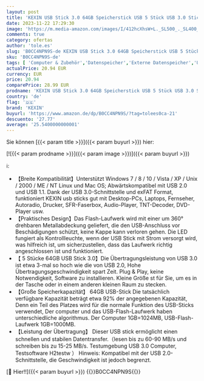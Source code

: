 ```yaml
---
layout: post
title: 'KEXIN USB Stick 3.0 64GB Speicherstick USB 5 Stück USB 3.0 Stick Datanstick 64 GB USB-Flash-Laufwerk High Speed USB Flash Drive Memory Stick Mehrfarbig 5er Pack USB Stick Set'
date: 2023-11-22 17:29:30
image: 'https://m.media-amazon.com/images/I/412hcXhsW+L._SL500_._SL400_.jpg'
comments: true
category: ofertas
author: 'tole.es'
slug: 'B0CC4NPN9S-de KEXIN USB Stick 3.0 64GB Speicherstick USB 5 Stück USB 3.0...'
sku: 'B0CC4NPN9S-de'
tags: [ 'Computer & Zubehör','Datenspeicher','Externe Datenspeicher','USB-Sticks','kexin','🇩🇪', ]
actualPrice: 20.94 EUR
currency: EUR
price: 20.94
comparePrice: 28.99 EUR
prodname: 'KEXIN USB Stick 3.0 64GB Speicherstick USB 5 Stück USB 3.0 Stick Datanstick 64 GB USB-Flash-Laufwerk High Speed USB Flash Drive Memory Stick Mehrfarbig 5er Pack USB Stick Set'
country: 'de'
flag: '🇩🇪'
brand: 'KEXIN'
buyurl: 'https://www.amazon.de/dp/B0CC4NPN9S/?tag=tolees0ca-21'
descuento: '27.77'
average: '25.5400000000001'
---
```


Sie können [{{< param title >}}]({{< param buyurl >}}) hier:

[![{{< param prodname >}}]({{< param image >}})]({{< param buyurl >}})

ℹ️:

- 【Breite Kompatibilität】Unterstützt Windows 7 / 8 / 10 / Vista / XP / Unix / 2000 / ME / NT Linux und Mac OS; Abwärtskompatibel mit USB 2.0 und USB 1.1. Dank der USB 3.0-Schnittstelle und exFAT Format, funktioniert KEXIN usb sticks gut mit Desktop-PCs, Laptops, Fernseher, Autoradio, Drucker, SFR-Faserbox, Audio-Player, TNT-Decoder, DVD-Player usw.
- 【Praktisches Design】Das Flash-Laufwerk wird mit einer um 360° drehbaren Metallabdeckung geliefert, die den USB-Anschluss vor Beschädigungen schützt, keine Kappe kann verloren gehen. Die LED fungiert als Kontrollleuchte, wenn der USB Stick mit Strom versorgt wird, was hilfreich ist, um sicherzustellen, dass das Laufwerk richtig angeschlossen ist und funktioniert.
- 【 5 Stücke 64GB USB Stick 3.0】Die Übertragungsleistung von USB 3.0 ist etwa 3-mal so hoch wie die von USB 2.0, Hohe Übertragungsgeschwindigkeit spart Zeit. Plug & Play, keine Notwendigkeit, Software zu installieren. Kleine Größe st für Sie, um es in der Tasche oder in einem anderen kleinen Raum zu stecken.
- 【Große Speicherkapazität】 64GB USB-Stick Die tatsächlich verfügbare Kapazität beträgt etwa 92% der angegebenen Kapazität, Denn ein Teil des Platzes wird für die normale Funktion des USB-Sticks verwendet, Der computer und das USB-Flash-Laufwerk haben unterschiedliche algorithmus. Der Computer 1GB=1024MB, USB-Flash-Laufwerk 1GB=1000MB.
- 【Leistung der Übertragung】 Dieser USB stick ermöglicht einen schnellen und stabilen Datentransfer.（lesen bis zu 60-90 MB/s und schreiben bis zu 15-25 MB/s. Testumgebung USB 3.0 Computer, Testsoftware H2testw ） Hinweis: Kompatibel mit der USB 2.0-Schnittstelle, die Geschwindigkeit ist jedoch begrenzt.

[🛒 Hier!!]({{< param buyurl >}})
{{<world>}}B0CC4NPN9S{{</world>}}
